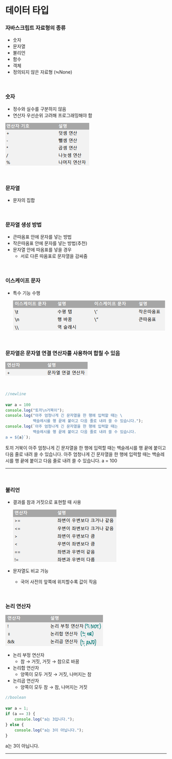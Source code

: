 # 데이터 타입

### 자바스크립트 자료형의 종류

-   숫자 
-   문자열
-   불리언
-   함수
-   객체
-   정의되지 않은 자료형 (≒None)

  <br>

### 숫자

-   정수와 실수를 구분하지 않음
-   연산자 우선순위 고려해 프로그래밍해야 함

![image-20200919132310159](01.데이터_타입.assets/image-20200919132310159.png)

  <br>

### 문자열

-   문자의 집합

  <br>

### 문자열 생성 방법

-   큰따옴표 안에 문자를 넣는 방법
-   작은따옴표 안에 문자를 넣는 방법(추천)
-   문자열 안에 따옴표를 넣을 경우
    -   서로 다른 따옴표로 문자열을 감싸줌

  <br>

### 이스케이프 문자

-   특수 기능 수행

    ![image-20200919132416409](01.데이터_타입.assets/image-20200919132416409.png)

  <br>

### 문자열은 문자열 연결 연산자를 사용하여 합칠 수 있음

![image-20200919132442149](01.데이터_타입.assets/image-20200919132442149.png)

  <br>

```js
//newline

var a = 100
console.log("토끼\n거북이");
console.log("아주 엄청나게 긴 문자열을 한 행에 입력할 때는 \
            백슬레시를 행 끝에 붙이고 다음 줄로 내려 쓸 수 있습니다.");
console.log(`아주 엄청나게 긴 문자열을 한 행에 입력할 때는
            백슬레시를 행 끝에 붙이고 다음 줄로 내려 쓸 수 있습니다.
a = ${a}`);
```

토끼
거북이
아주 엄청나게 긴 문자열을 한 행에 입력할 때는             백슬레시를 행 끝에 붙이고 다음 줄로 내려 쓸 수 있습니다.
아주 엄청나게 긴 문자열을 한 행에 입력할 때는
            백슬레시를 행 끝에 붙이고 다음 줄로 내려 쓸 수 있습니다.
a = 100

---

  <br>

### 불리언

-   결과를 참과 거짓으로 표현할 때 사용

    ![image-20200919132717603](01.데이터_타입.assets/image-20200919132717603.png)

-   문자열도 비교 가능

    -    국어 사전의 앞쪽에 위치할수록 값이 작음

  <br>

### 논리 연산자

![image-20200919132748374](01.데이터_타입.assets/image-20200919132748374.png)

-   논리 부정 연산자
    -   참 → 거짓, 거짓 → 참으로 바꿈
-   논리합 연산자
    -   양쪽이 모두 거짓 → 거짓, 나머지는 참
-   논리곱 연산자
    -   양쪽이 모두 참 → 참, 나머지는 거짓

```js
//boolean

var a = 1;
if (a == 3) {
    console.log("a는 3입니다.");
} else {
    console.log("a는 3이 아닙니다.");
}
```

a는 3이 아닙니다.

---



